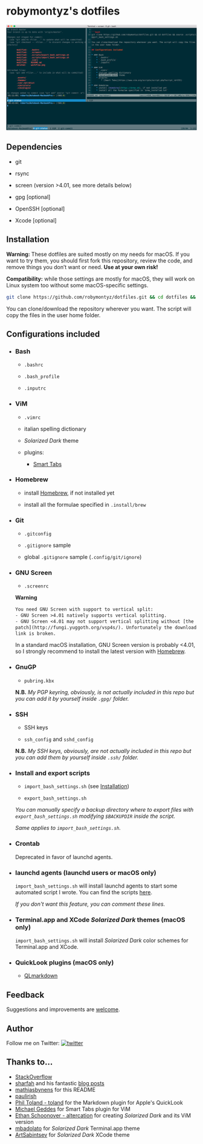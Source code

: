 # robymontyz's dotfiles

![Screenshot of my shell prompt and workflow using GNU Screen](assets/workflow.png)

## Dependencies

* git

* rsync

* screen (version >4.01, see more details below)

* gpg [optional]

* OpenSSH [optional]

* Xcode [optional]

## Installation

**Warning:** These dotfiles are suited mostly on my needs for macOS. If you want to try them, you should first fork this repository, review the code, and remove things you don’t want or need. **Use at your own risk!**

**Compatibility:** while those settings are mostly for macOS, they will work on Linux system too without some macOS-specific settings.

```bash
git clone https://github.com/robymontyz/dotfiles.git && cd dotfiles && source .scripts/import_bash_settings.sh
```

You can clone/download the repository wherever you want. The script will copy the files in the user home folder.

## Configurations included

* ### Bash

	* `.bashrc`

	* `.bash_profile`

	* `.inputrc`

* ### ViM

	* `.vimrc`

	* italian spelling dictionary

	* *Solarized Dark* theme

	* plugins:

		- [Smart Tabs](https://www.vim.org/scripts/script.php?script_id=231)

* ### Homebrew

	* install [Homebrew](https://brew.sh), if not installed yet

	* install all the formulae specified in `.install/brew`

* ### Git

	* `.gitconfig`

	* `.gitignore` sample

	* global `.gitignore` sample (`.config/git/ignore`)

* ### GNU Screen

	* `.screenrc`

	**Warning**

	```
	You need GNU Screen with support to vertical split:
	- GNU Screen >4.01 natively supports vertical splitting.	
	- GNU Screen <4.01 may not support vertical splitting without [the patch](http://fungi.yuggoth.org/vsp4s/). Unfortunately the download link is broken.
	```

	In a standard macOS installation, GNU Screen version is probably <4.01, so I strongly recommend to install the latest version with [Homebrew](https://brew.sh).

* ### GnuGP

	* `pubring.kbx`

	**N.B.** *My PGP keyring, obviously, is not actually included in this repo but you can add it by yourself inside `.gpg/` folder.*

* ### SSH

	* SSH keys

	* `ssh_config` and `sshd_config`

	**N.B.** *My SSH keys, obviously, are not actually included in this repo but you can add them by yourself inside `.ssh/` folder.*

* ### Install and export scripts

	* `import_bash_settings.sh` (see [Installation](#installation))

	* `export_bash_settings.sh`

	*You can manually specify a backup directory where to export files with `export_bash_settings.sh` modifying `$BACKUPDIR` inside the script.*

	*Same applies to `import_bash_settings.sh`.*

* ### Crontab

	Deprecated in favor of launchd agents.

* ### launchd agents (launchd users or macOS only)

	`import_bash_settings.sh` will install launchd agents to start some automated script I wrote. You can find the scripts [here](https://github.com/robymontyz).

	*If you don't want this feature, you can comment these lines.*

* ### Terminal.app and XCode *Solarized Dark* themes (macOS only)

	`import_bash_settings.sh` will install *Solarized Dark* color schemes for Terminal.app and XCode.  

* ### QuickLook plugins (macOS only)

	* [QLmarkdown](https://github.com/toland/qlmarkdow)

## Feedback

Suggestions and improvements are [welcome](https://github.com/robymontyz/dotfiles/issues).

## Author

Follow me on Twitter: [![twitter](https://img.shields.io/twitter/follow/espadrine.svg?style=social&label=@robymontyz)](https://twitter.com/robymontyz)

## Thanks to…

* [StackOverflow](https://stackoverflow.com)
* [sharfah](https://github.com/sharfah/dotfiles) and his fantastic [blog posts](http://fahdshariff.blogspot.it/2011/03/my-bash-profile-part-i.html)
* [mathiasbynens](https://github.com/mathiasbynens/dotfiles) for this README
* [paulirish](https://github.com/paulirish/dotfiles)
* [Phil Toland - toland](https://github.com/toland/qlmarkdown) for the Markdown plugin for Apple's QuickLook
* [Michael Geddes](https://www.vim.org/scripts/script.php?script_id=231) for Smart Tabs plugin for ViM
* [Ethan Schoonover - altercation](https://github.com/altercation/vim-colors-solarized) for creating *Solarized Dark* and its ViM version
* [mbadolato](https://github.com/mbadolato/iTerm2-Color-Schemes) for *Solarized Dark* Terminal.app theme
* [ArtSabintsev](https://github.com/ArtSabintsev/Solarized-Dark-for-Xcode) for *Solarized Dark* XCode theme
